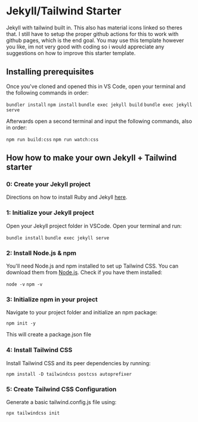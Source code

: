 # Jekyll/Tailwind Starter

Jekyll with tailwind built in. This also has material icons linked so theres that. I still have to setup the proper github actions for this to work with github pages, which is the end goal. You may use this template however you like, im not very good with coding so i would appreciate any suggestions on how to improve this starter template.

## Installing prerequisites

Once you've cloned and opened this in VS Code, open your terminal and the following commands in order:

`bundler install`
`npm install`
`bundle exec jekyll build`
`bundle exec jekyll serve`

Afterwards open a second terminal and input the following commands, also in order:

`npm run build:css`
`npm run watch:css`

## How how to make your own Jekyll + Tailwind starter

### 0: Create your Jekyll project

Directions on how to install Ruby and Jekyll [here](https://jekyllrb.com/).

### 1: Initialize your Jekyll project

Open your Jekyll project folder in VSCode. Open your terminal and run:

`bundle install` `bundle exec jekyll serve`

### 2: Install Node.js & npm

You'll need Node.js and npm installed to set up Tailwind CSS. You can download them from [Node.js](https://nodejs.org/en). Check if you have them installed:

`node -v` `npm -v`

### 3: Initialize npm in your project

Navigate to your project folder and initialize an npm package:

`npm init -y`

This will create a package.json file

### 4: Install Tailwind CSS

Install Tailwind CSS and its peer dependencies by running:

`npm install -D tailwindcss postcss autoprefixer`

### 5: Create Tailwind CSS Configuration

Generate a basic tailwind.config.js file using:

`npx tailwindcss init`
